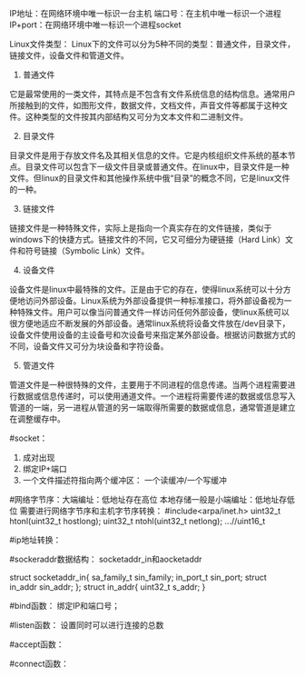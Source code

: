 IP地址：在网络环境中唯一标识一台主机
端口号：在主机中唯一标识一个进程
IP+port：在网络环境中唯一标识一个进程socket

Linux文件类型：
Linux下的文件可以分为5种不同的类型：普通文件，目录文件，链接文件，设备文件和管道文件。

1. 普通文件

它是最常使用的一类文件，其特点是不包含有文件系统信息的结构信息。通常用户所接触到的文件，如图形文件，数据文件，文档文件，声音文件等都属于这种文件。这种类型的文件按其内部结构又可分为文本文件和二进制文件。

2. 目录文件

目录文件是用于存放文件名及其相关信息的文件。它是内核组织文件系统的基本节点。目录文件可以包含下一级文件目录或普通文件。在linux中，目录文件是一种文件。但linux的目录文件和其他操作系统中俄“目录”的概念不同，它是linux文件的一种。

3. 链接文件

链接文件是一种特殊文件，实际上是指向一个真实存在的文件链接，类似于windows下的快捷方式。链接文件的不同，它又可细分为硬链接（Hard Link）文件和符号链接（Symbolic Link）文件。

4. 设备文件

设备文件是linux中最特殊的文件。正是由于它的存在，使得linux系统可以十分方便地访问外部设备。Linux系统为外部设备提供一种标准接口，将外部设备视为一种特殊文件。用户可以像当问普通文件一样访问任何外部设备，使linux系统可以很方便地适应不断发展的外部设备。通常linux系统将设备文件放在/dev目录下，设备文件使用设备的主设备号和次设备号来指定某外部设备。根据访问数据方式的不同，设备文件又可分为块设备和字符设备。

5. 管道文件

管道文件是一种很特殊的文件，主要用于不同进程的信息传递。当两个进程需要进行数据或信息传递时，可以使用通道文件。一个进程将需要传递的数据或信息写入管道的一端，另一进程从管道的另一端取得所需要的数据或信息，通常管道是建立在调整缓存中。

#socket：
1. 成对出现
2. 绑定IP+端口
3. 一个文件描述符指向两个缓冲区：
    一个读缓冲/一个写缓冲

#网络字节序：大端编址：低地址存在高位
本地存储一般是小端编址：低地址存低位
需要进行网络字节序和主机字节序转换：
#include<arpa/inet.h>
uint32_t htonl(uint32_t hostlong);
uint32_t ntohl(uint32_t netlong);
...//uint16_t

#ip地址转换：


#sockeraddr数据结构：
socketaddr_in和aocketaddr

struct socketaddr_in{
    sa_family_t sin_family;
    in_port_t sin_port;
    struct in_addr sin_addr;
};
struct in_addr{
    uint32_t s_addr;
}

#bind函数：
绑定IP和端口号；

#listen函数：
设置同时可以进行连接的总数

#accept函数：

#connect函数：
 